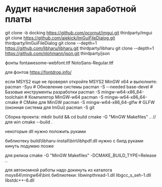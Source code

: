 # Аудит начисления заработной платы


git clone -b docking https://github.com/ocornut/imgui.git  thirdparty/imgui
git clone https://github.com/aiekick/ImGuiFileDialog.git thirdparty/ImGuiFileDialog
git clone --depth=1 https://github.com/libharu/libharu.git thirdparty/libharu
git clone --depth=1 https://github.com/nlohmann/json.git thirdparty/json


фонты
fontawesome-webfont.ttf
NotoSans-Regular.ttf

для фонтов https://fontdrop.info/

если MSYS2 еще не проверял
откройте MSYS2 MinGW x64 и выполните:
pacman -Syu                          # Обновление системы
pacman -S --needed base-devel        # Базовые инструменты разработки
pacman -S mingw-w64-x86_64-toolchain # Компилятор MinGW-w64
pacman -S mingw-w64-x86_64-cmake     # CMake для MinGW
pacman -S mingw-w64-x86_64-glfw      # GLFW (оконная система для ImGui)
pacman -S git

Сборка проекта:
mkdir build && cd build
cmake -G "MinGW Makefiles" ..  //для win
cmake --build . 


некоторые dll нужно положить руками

библиотеку build\libharu-install\bin\libhpdf.dll нужно с билд руками кинуть подумаю позже

для релиза
cmake -G "MinGW Makefiles" -DCMAKE_BUILD_TYPE=Release ..


для автономной работы надо докинуть из каталога msys64\mingw64\bin\ библиотеки:
libwinpthread-1.dll
libgcc_s_seh-1.dll
libstdc++-6.dll


